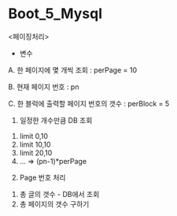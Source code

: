 # Boot_5_Mysql
 
 <페이징처리>
 
 - 변수
 
 A. 한 페이지에 몇 개씩 조회 : perPage = 10
 
 B. 현재 페이지 번호 : pn
 
 C. 한 블럭에 출력할 페이지 번호의 갯수 : perBlock = 5
 
 
 1. 일정한 개수만큼 DB 조회
  1) limit 0,10
  2) limit 10,10
  3) limit 20,10
  4) ...
  => (pn-1)*perPage
  
 2. Page 번호 처리
  1) 총 글의 갯수 - DB에서 조회
  2) 총 페이지의 갯수 구하기
